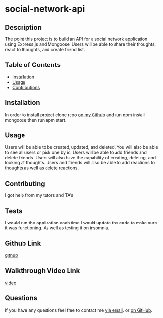 # social-network-api

## Description
The point this project is to build an API for a social network application using Express.js and Mongoose. Users will be able to share their thoughts, react to thoughts, and create friend list. 

## Table of Contents
- [Installation](#installation)
- [Usage](#usage)
- [Contributions](#contributions)

## Installation
In order to install project clone repo [on my Github](https://github.com/vhivestate/social-network-api) and run npm install mongoose then run npm start.

## Usage
Users will be able to be created, updated, and deleted. You will also be able to see all users or pick one by id. Users will be able to add friends and delete friends. Users will also have the capability of creating, deleting, and looking at thoughts. Users and friends will also be able to add reactions to thoughts as well as delete reactions.

## Contributing 
I got help from my tutors and TA's

## Tests 
I would run the application each time I would update the code to make sure it was functioning. As well as testing it on insomnia.

## Github Link
[github](https://github.com/vhivestate/social-network-api)

## Walkthrough Video Link
[video](https://drive.google.com/file/d/1k1VumMlGhukNfEmIQvrZO23P-c66RnAN/view?usp=sharing)

## Questions
 If you have any questions feel free to contact me [via email](mailto:garcia.valeria001@gmail.com). or [on GitHub](https://github.com/vhivestate).